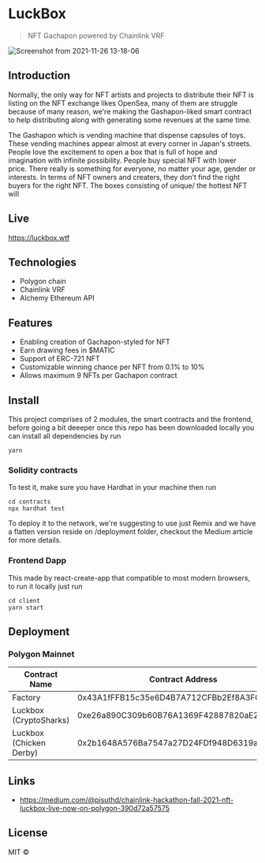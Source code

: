 # LuckBox

> NFT Gachapon powered by Chainlink VRF

![Screenshot from 2021-11-26 13-18-06](https://user-images.githubusercontent.com/18402217/143536004-388059ee-f87f-4f94-919b-b0a656b26211.png)

## Introduction

Normally, the only way for NFT artists and projects to distribute their NFT is listing on the NFT exchange likes OpenSea, many of them are struggle because of many reason, we're making the Gashapon-liked smart contract to help distributing along with generating some revenues at the same time.

The Gashapon which is vending machine that dispense capsules of toys. These vending machines appear almost at every corner in Japan's streets. People love the excitement to open a box that is full of hope and imagination with infinite possibility. People buy special NFT with lower price. There really is something for everyone, no matter your age, gender or interests. In terms of NFT owners and creaters, they don’t find the right buyers for the right NFT. The boxes consisting of unique/ the hottest NFT will

## Live
https://luckbox.wtf

## Technologies

* Polygon chain
* Chainlink VRF
* Alchemy Ethereum API

## Features

* Enabling creation of Gachapon-styled for NFT
* Earn drawing fees in $MATIC
* Support of ERC-721 NFT
* Customizable winning chance per NFT from 0.1% to 10%
* Allows maximum 9 NFTs per Gachapon contract

## Install

This project comprises of 2 modules, the smart contracts and the frontend, before going a bit deeeper once this repo has been downloaded locally you can install all dependencies by run

```
yarn
```

### Solidity contracts

To test it, make sure you have Hardhat in your machine then run

```
cd contracts
npx hardhat test
```

To deploy it to the network, we're suggesting to use just Remix and we have a flatten version reside on /deployment folder, checkout the Medium article for more details.

### Frontend Dapp

This made by react-create-app that compatible to most modern browsers, to run it locally just run

```
cd client
yarn start
```

## Deployment

### Polygon Mainnet

Contract Name | Contract Address 
--- | --- 
Factory | 0x43A1fFFB15c35e6D4B7A712CFBb2Ef8A3FCFb46C 
Luckbox (CryptoSharks) | 0xe26a890C309b60B76A1369F42887820aE2e0C6cD
Luckbox (Chicken Derby) | 0x2b1648A576Ba7547a27D24FDf948D6319a17Eef4

## Links

* https://medium.com/@pisuthd/chainlink-hackathon-fall-2021-nft-luckbox-live-now-on-polygon-390d72a57575

## License

MIT ©
